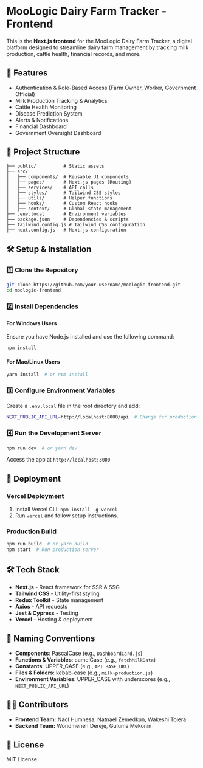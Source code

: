 # MooLogic Dairy Farm Tracker - Frontend

This is the **Next.js frontend** for the MooLogic Dairy Farm Tracker, a digital platform designed to streamline dairy farm management by tracking milk production, cattle health, financial records, and more.

## 🚀 Features
- Authentication & Role-Based Access (Farm Owner, Worker, Government Official)
- Milk Production Tracking & Analytics
- Cattle Health Monitoring
- Disease Prediction System
- Alerts & Notifications
- Financial Dashboard
- Government Oversight Dashboard

## 📂 Project Structure
```
├── public/          # Static assets
├── src/
│   ├── components/  # Reusable UI components
│   ├── pages/       # Next.js pages (Routing)
│   ├── services/    # API calls
│   ├── styles/      # Tailwind CSS styles
│   ├── utils/       # Helper functions
│   ├── hooks/       # Custom React hooks
│   ├── context/     # Global state management
├── .env.local       # Environment variables
├── package.json     # Dependencies & scripts
├── tailwind.config.js # Tailwind CSS configuration
├── next.config.js   # Next.js configuration
```

## 🛠️ Setup & Installation
### 1️⃣ Clone the Repository
```sh
git clone https://github.com/your-username/moologic-frontend.git
cd moologic-frontend
```

### 2️⃣ Install Dependencies
#### For Windows Users
Ensure you have Node.js installed and use the following command:
```sh
npm install
```
#### For Mac/Linux Users
```sh
yarn install  # or npm install
```

### 3️⃣ Configure Environment Variables
Create a `.env.local` file in the root directory and add:
```sh
NEXT_PUBLIC_API_URL=http://localhost:8000/api  # Change for production
```

### 4️⃣ Run the Development Server
```sh
npm run dev  # or yarn dev
```
Access the app at `http://localhost:3000`

## 🚀 Deployment
### **Vercel Deployment**
1. Install Vercel CLI: `npm install -g vercel`
2. Run `vercel` and follow setup instructions.

### **Production Build**
```sh
npm run build  # or yarn build
npm start  # Run production server
```

## 🛠️ Tech Stack
- **Next.js** - React framework for SSR & SSG
- **Tailwind CSS** - Utility-first styling
- **Redux Toolkit** - State management
- **Axios** - API requests
- **Jest & Cypress** - Testing
- **Vercel** - Hosting & deployment

## 📜 Naming Conventions
- **Components**: PascalCase (e.g., `DashboardCard.js`)
- **Functions & Variables**: camelCase (e.g., `fetchMilkData`)
- **Constants**: UPPER_CASE (e.g., `API_BASE_URL`)
- **Files & Folders**: kebab-case (e.g., `milk-production.js`)
- **Environment Variables**: UPPER_CASE with underscores (e.g., `NEXT_PUBLIC_API_URL`)

## 👨‍💻 Contributors
- **Frontend Team:** Naol Humnesa, Natnael Zemedkun, Wakeshi Tolera
- **Backend Team:** Wondmeneh Dereje, Guluma Mekonin

## 📜 License
MIT License
